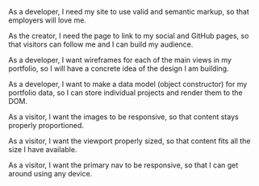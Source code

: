 As a developer, I need my site to use valid and semantic markup, so that employers will love me.

As the creator, I need the page to link to my social and GitHub pages, so that visitors can follow me and I can build my audience.

As a developer, I want wireframes for each of the main views in my portfolio, so I will have a concrete idea of the design I am building.

As a developer, I want to make a data model (object constructor) for my portfolio data, so I can store individual projects and render them to the DOM.

As a visitor, I want the images to be responsive, so that content stays properly proportioned.

As a visitor, I want the viewport properly sized, so that content fits all the size I have available.

As a visitor, I want the primary nav to be responsive, so that I can get around using any device.
